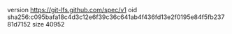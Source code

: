 version https://git-lfs.github.com/spec/v1
oid sha256:c095bafa18c4d3c12e6f39c36c641ab4f436fd13e2f0195e84f5fb23781d7152
size 40952
